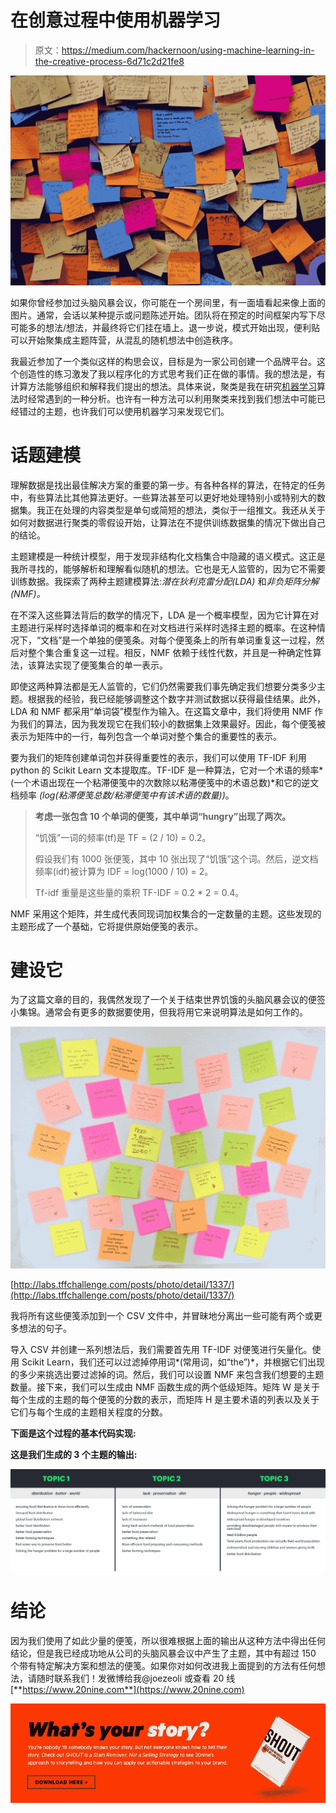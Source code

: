 # 在创意过程中使用机器学习

> 原文：<https://medium.com/hackernoon/using-machine-learning-in-the-creative-process-6d71c2d21fe8>

![](img/0cad3a55738cb982f1370bc143069626.png)

如果你曾经参加过头脑风暴会议，你可能在一个房间里，有一面墙看起来像上面的图片。通常，会话以某种提示或问题陈述开始。团队将在预定的时间框架内写下尽可能多的想法/想法，并最终将它们挂在墙上。退一步说，模式开始出现，便利贴可以开始聚集成主题阵营，从混乱的随机想法中创造秩序。

我最近参加了一个类似这样的构思会议，目标是为一家公司创建一个品牌平台。这个创造性的练习激发了我以程序化的方式思考我们正在做的事情。我的想法是，有计算方法能够组织和解释我们提出的想法。具体来说，聚类是我在研究[机器学习](https://hackernoon.com/tagged/machine-learning)算法时经常遇到的一种分析。也许有一种方法可以利用聚类来找到我们想法中可能已经错过的主题，也许我们可以使用机器学习来发现它们。

# **话题建模**

理解数据是找出最佳解决方案的重要的第一步。有各种各样的算法，在特定的任务中，有些算法比其他算法更好。一些算法甚至可以更好地处理特别小或特别大的数据集。我正在处理的内容类型是单句或简短的想法，类似于一组推文。我还从关于如何对数据进行聚类的零假设开始，让算法在不提供训练数据集的情况下做出自己的结论。

主题建模是一种统计模型，用于发现非结构化文档集合中隐藏的语义模式。这正是我所寻找的，能够解析和理解看似随机的想法。它也是无人监管的，因为它不需要训练数据。我探索了两种主题建模算法:*潜在狄利克雷分配(LDA)* 和*非负矩阵分解(NMF)。*

在不深入这些算法背后的数学的情况下，LDA 是一个概率模型，因为它计算在对主题进行采样时选择单词的概率和在对文档进行采样时选择主题的概率。在这种情况下，“文档”是一个单独的便笺条。对每个便笺条上的所有单词重复这一过程，然后对整个集合重复这一过程。相反，NMF 依赖于线性代数，并且是一种确定性算法，该算法实现了便笺集合的单一表示。

即使这两种算法都是无人监管的，它们仍然需要我们事先确定我们想要分类多少主题。根据我的经验，我已经能够调整这个数字并测试数据以获得最佳结果。此外，LDA 和 NMF 都采用“单词袋”模型作为输入。在这篇文章中，我们将使用 NMF 作为我们的算法，因为我发现它在我们较小的数据集上效果最好。因此，每个便笺被表示为矩阵中的一行，每列包含一个单词对整个集合的重要性的表示。

要为我们的矩阵创建单词包并获得重要性的表示，我们可以使用 TF-IDF 利用 python 的 Scikit Learn 文本提取库。TF-IDF 是一种算法，它对一个术语的频率*(一个术语出现在一个粘滞便笺中的次数除以粘滞便笺中的术语总数)*和它的逆文档频率 *(log(粘滞便笺总数/粘滞便笺中有该术语的数量))*。

> **考虑一张包含 10 个单词的便笺，其中单词“hungry”出现了两次。**
> 
> “饥饿”一词的频率(tf)是 TF = (2 / 10) = 0.2。
> 
> 假设我们有 1000 张便笺，其中 10 张出现了“饥饿”这个词。然后，逆文档频率(idf)被计算为 IDF = log(1000 / 10) = 2。
> 
> Tf-idf 重量是这些量的乘积 TF-IDF = 0.2 * 2 = 0.4。

NMF 采用这个矩阵，并生成代表同现词加权集合的一定数量的主题。这些发现的主题形成了一个基础，它将提供原始便笺的表示。

# 建设它

为了这篇文章的目的，我偶然发现了一个关于结束世界饥饿的头脑风暴会议的便签小集锦。通常会有更多的数据要使用，但我将用它来说明算法是如何工作的。

![](img/f243e8f25fd57781ba085b2fe3b91f72.png)

[http://labs.tffchallenge.com/posts/photo/detail/1337/](http://labs.tffchallenge.com/posts/photo/detail/1337/)

我将所有这些便笺添加到一个 CSV 文件中，并冒昧地分离出一些可能有两个或更多想法的句子。

导入 CSV 并创建一系列想法后，我们需要首先用 TF-IDF 对便笺进行矢量化。使用 Scikit Learn，我们还可以过滤掉停用词*(常用词，如“the”)*，并根据它们出现的多少来挑选出要过滤掉的词。然后，我们可以设置 NMF 来包含我们想要的主题数量。接下来，我们可以生成由 NMF 函数生成的两个低级矩阵。矩阵 W 是关于每个生成的主题的每个便笺的分数的表示，而矩阵 H 是主要术语的列表以及关于它们与每个生成的主题相关程度的分数。

**下面是这个过程的基本代码实现:**

**这是我们生成的 3 个主题的输出:**

![](img/7618896331de378ba8b30010ca0fc70e.png)

# 结论

因为我们使用了如此少量的便笺，所以很难根据上面的输出从这种方法中得出任何结论，但是我已经成功地从公司的头脑风暴会议中产生了主题，其中有超过 150 个带有特定解决方案和想法的便笺。如果你对如何改进我上面提到的方法有任何想法，请随时联系我们！发微博给我@joezeoli 或查看 20 线[**https://www.20nine.com**](https://www.20nine.com)

[![](img/e1fcf945e3a68122d5e9823eeba97b70.png)](https://www.20nine.com/shout/)